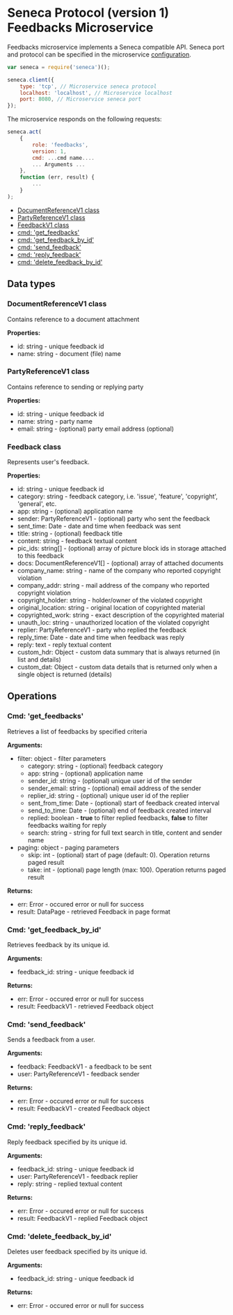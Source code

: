 # Seneca Protocol (version 1) <br/> Feedbacks Microservice

Feedbacks microservice implements a Seneca compatible API. 
Seneca port and protocol can be specified in the microservice [configuration](Configuration.md/#api_seneca). 

```javascript
var seneca = require('seneca')();

seneca.client({
    type: 'tcp', // Microservice seneca protocol
    localhost: 'localhost', // Microservice localhost
    port: 8080, // Microservice seneca port
});
```

The microservice responds on the following requests:

```javascript
seneca.act(
    {
        role: 'feedbacks',
        version: 1,
        cmd: ...cmd name....
        ... Arguments ...
    },
    function (err, result) {
        ...
    }
);
```

* [DocumentReferenceV1 class](#class1)
* [PartyReferenceV1 class](#class2)
* [FeedbackV1 class](#class3)
* [cmd: 'get_feedbacks'](#operation1)
* [cmd: 'get_feedback_by_id'](#operation2)
* [cmd: 'send_feedback'](#operation3)
* [cmd: 'reply_feedback'](#operation4)
* [cmd: 'delete_feedback_by_id'](#operation5)

## Data types

### <a name="class1"></a> DocumentReferenceV1 class

Contains reference to a document attachment

**Properties:**
- id: string - unique feedback id
- name: string - document (file) name

### <a name="class2"></a> PartyReferenceV1 class

Contains reference to sending or replying party

**Properties:**
- id: string - unique feedback id
- name: string - party name
- email: string - (optional) party email address (optional)

### <a name="class3"></a> Feedback class

Represents user's feedback. 

**Properties:**
- id: string - unique feedback id
- category: string - feedback category, i.e. 'issue', 'feature', 'copyright', 'general', etc.
- app: string - (optional) application name
- sender: PartyReferenceV1 - (optional) party who sent the feedback
- sent_time: Date - date and time when feedback was sent
- title: string - (optional) feedback title
- content: string - feedback textual content
- pic_ids: string[] - (optional) array of picture block ids in storage attached to this feedback
- docs: DocumentReferenceV1[] - (optional) array of attached documents
- company_name: string - name of the company who reported copyright violation
- company_addr: string - mail address of the company who reported copyright violation
- copyright_holder: string - holder/owner of the violated copyright
- original_location: string - original location of copyrighted material
- copyrighted_work: string - exact description of the copyrighted material
- unauth_loc: string - unauthorized location of the violated copyright
- replier: PartyReferenceV1 - party who replied the feedback
- reply_time: Date - date and time when feedback was reply
- reply: text - reply textual content
- custom_hdr: Object - custom data summary that is always returned (in list and details)
- custom_dat: Object - custom data details that is returned only when a single object is returned (details)

## Operations

### <a name="operation1"></a> Cmd: 'get_feedbacks'

Retrieves a list of feedbacks by specified criteria

**Arguments:** 
- filter: object - filter parameters
  - category: string - (optional) feedback category
  - app: string - (optional) application name
  - sender_id: string - (optional) unique user id of the sender
  - sender_email: string - (optional) email address of the sender
  - replier_id: string - (optional) unique user id of the replier
  - sent\_from\_time: Date - (optional) start of feedback created interval
  - send\_to\_time: Date - (optional) end of feedback created interval
  - replied: boolean - **true** to filter replied feedbacks, **false** to filter feedbacks waiting for reply
  - search: string - string for full text search in title, content and sender name
- paging: object - paging parameters
  - skip: int - (optional) start of page (default: 0). Operation returns paged result
  - take: int - (optional) page length (max: 100). Operation returns paged result

**Returns:**
- err: Error - occured error or null for success
- result: DataPage<FeedbackV1> - retrieved Feedback in page format

### <a name="operation2"></a> Cmd: 'get\_feedback\_by_id'

Retrieves feedback by its unique id. 

**Arguments:** 
- feedback_id: string - unique feedback id

**Returns:**
- err: Error - occured error or null for success
- result: FeedbackV1 - retrieved Feedback object

### <a name="operation3"></a> Cmd: 'send_feedback'

Sends a feedback from a user.

**Arguments:** 
- feedback: FeedbackV1 - a feedback to be sent
- user: PartyReferenceV1 - feedback sender

**Returns:**
- err: Error - occured error or null for success
- result: FeedbackV1 - created Feedback object

### <a name="operation4"></a> Cmd: 'reply_feedback'

Reply feedback specified by its unique id.

**Arguments:** 
- feedback_id: string - unique feedback id
- user: PartyReferenceV1 - feedback replier
- reply: string - replied textual content

**Returns:**
- err: Error - occured error or null for success
- result: FeedbackV1 - replied Feedback object

### <a name="operation5"></a> Cmd: 'delete\_feedback\_by_id'

Deletes user feedback specified by its unique id.

**Arguments:** 
- feedback_id: string - unique feedback id

**Returns:**
- err: Error - occured error or null for success


